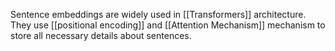 Sentence embeddings are widely used in [[Transformers]] architecture. They use [[positional encoding]] and [[Attention Mechanism]] mechanism to store all necessary details about sentences. 